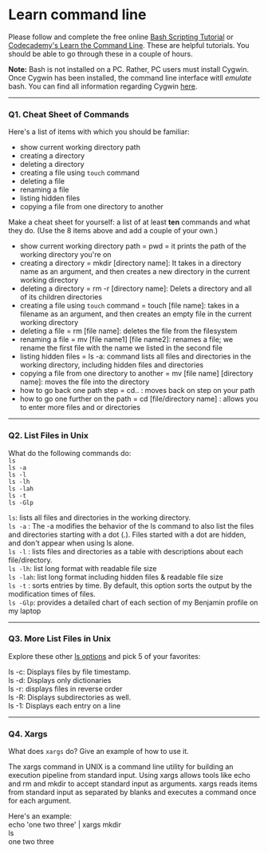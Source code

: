 # Learn command line

Please follow and complete the free online [Bash Scripting Tutorial](https://ryanstutorials.net/bash-scripting-tutorial/) or [Codecademy's Learn the Command Line](https://www.codecademy.com/learn/learn-the-command-line). These are helpful tutorials. You should be able to go through these in a couple of hours.

**Note:** Bash is not installed on a PC. Rather, PC users must install Cygwin. Once Cygwin has been installed, the command line interface witll _emulate_ bash. You can find all information regarding Cygwin [here](https://www.cygwin.com/).

---

### Q1.  Cheat Sheet of Commands  

Here's a list of items with which you should be familiar:  
* show current working directory path
* creating a directory
* deleting a directory
* creating a file using `touch` command
* deleting a file
* renaming a file
* listing hidden files
* copying a file from one directory to another

Make a cheat sheet for yourself: a list of at least **ten** commands and what they do.  (Use the 8 items above and add a couple of your own.)  

* show current working directory path = pwd = it prints the path of the working directory you're on  
* creating a directory = mkdir [directory name]: It takes in a directory name as an argument, and then creates a new directory in the current working directory  
* deleting a directory = rm -r [directory name]: Delets a directory and all of its children directories  
* creating a file using `touch` command = touch [file name]: takes in a filename as an argument, and then creates an empty file in the current working directory  
* deleting a file = rm [file name]: deletes the file from the filesystem  
* renaming a file = mv [file name1] [file name2]: renames a file; we rename the first file with the name we listed in the second file  
* listing hidden files = ls -a: command lists all files and directories in the working directory, including hidden files and directories  
* copying a file from one directory to another = mv [file name] [directory name]: moves the file into the directory  
* how to go back one path step = cd.. : moves back on step on your path  
* how to go one further on the path = cd [file/directory name] : allows you to enter more files and or directories  

---

### Q2.  List Files in Unix   

What do the following commands do:  
`ls`  
`ls -a`  
`ls -l`  
`ls -lh`  
`ls -lah`  
`ls -t`  
`ls -Glp`  

`ls`: lists all files and directories in the working directory.  
`ls -a` : The -a modifies the behavior of the ls command to also list the files and directories starting with a dot (.). Files started with a dot are hidden, and don't appear when using ls alone.  
`ls -l` : lists files and directories as a table with descriptions about each file/directory.  
`ls -lh`: list long format with readable file size  
`ls -lah`: list long format including hidden files & readable file size  
`ls -t` : sorts entries by time. By default, this option sorts the output by the modification times of files.  
`ls -Glp`: provides a detailed chart of each section of my Benjamin profile on my laptop  

---

### Q3.  More List Files in Unix  

Explore these other [ls options](http://www.techonthenet.com/unix/basic/ls.php) and pick 5 of your favorites:

ls -c: Displays files by file timestamp.  
ls -d: Displays only dictionaries  
ls -r: displays files in reverse order  
ls -R: Displays subdirectories as well.  
ls -1: Displays each entry on a line  

---

### Q4.  Xargs   

What does `xargs` do? Give an example of how to use it.

The xargs command in UNIX is a command line utility for building an execution pipeline from standard input. Using xargs allows tools like echo and rm and mkdir to accept standard input as arguments. xargs reads items from standard input as separated by blanks and executes a command once for each argument.

Here's an example:  
echo 'one two three' | xargs mkdir  
ls  
one two three  
 

